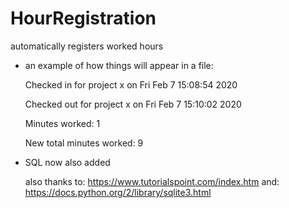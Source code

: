 # HourRegistration
automatically registers worked hours


* an example of how things will appear in a file:

  Checked in  for project x on Fri Feb  7 15:08:54 2020

  Checked out for project x on Fri Feb  7 15:10:02 2020

  Minutes worked: 1

  New total minutes worked: 9


* SQL now also added

  also thanks to: https://www.tutorialspoint.com/index.htm
  and: https://docs.python.org/2/library/sqlite3.html
